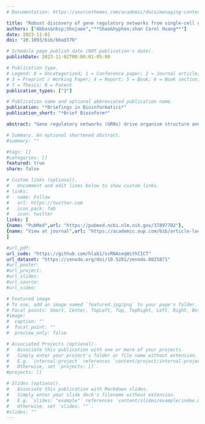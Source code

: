 ```yaml
---
# Documentation: https://sourcethemes.com/academic/docs/managing-content/

title: "Robust discovery of gene regulatory networks from single-cell gene expression data by Causal Inference Using Composition of Transactions"
authors: ["Abbas&nbsp;Shojaee","**Shao&hyphen;shan Carol Huang**"]
date: 2023-11-01
doi: "10.1093/bib/bbad370"

# Schedule page publish date (NOT publication's date).
publishDate: 2023-11-02T00:00:01-05:00

# Publication type.
# Legend: 0 = Uncategorized; 1 = Conference paper; 2 = Journal article;
# 3 = Preprint / Working Paper; 4 = Report; 5 = Book; 6 = Book section;
# 7 = Thesis; 8 = Patent
publication_types: ["2"]

# Publication name and optional abbreviated publication name.
publication: "*Briefings in Bioinformatics*"
publication_short: "*Brief Bioinform*"

abstract: "Gene regulatory networks (GRNs) drive organism structure and functions, so the discovery and characterization of GRNs is a major goal in biological research. However, accurate identification of causal regulatory connections and inference of GRNs using gene expression datasets, more recently from single-cell RNA-seq (scRNA-seq), has been challenging. Here we employ the innovative method of Causal Inference Using Composition of Transactions (CICT) to uncover GRNs from scRNA-seq data. The basis of CICT is that if all gene expressions were random, a non-random regulatory gene should induce its targets at levels different from the background random process, resulting in distinct patterns in the whole relevance network of gene–gene associations. CICT proposes novel network features derived from a relevance network, which enable any machine learning algorithm to predict causal regulatory edges and infer GRNs. We evaluated CICT using simulated and experimental scRNA-seq data in a well-established benchmarking pipeline and showed that CICT outperformed existing network inference methods representing diverse approaches with many-fold higher accuracy. Furthermore, we demonstrated that GRN inference with CICT was robust to different levels of sparsity in scRNA-seq data, the characteristics of data and ground truth, the choice of association measure and the complexity of the supervised machine learning algorithm. Our results suggest aiming at directly predicting causality to recover regulatory relationships in complex biological networks substantially improves accuracy in GRN inference."

# Summary. An optional shortened abstract.
#summary: ""

#tags: []
#categories: []
featured: true
share: false

# Custom links (optional).
#   Uncomment and edit lines below to show custom links.
# links:
# - name: Follow
#   url: https://twitter.com
#   icon_pack: fab
#   icon: twitter
links: [
{name: "PubMed",url: "https://pubmed.ncbi.nlm.nih.gov/37897702"},
{name: "View at journal",url: "https://academic.oup.com/bib/article-lookup/doi/10.1093/bib/bbad370"}
]

#url_pdf:
url_code: "https://github.com/hlab1/scRNAseqWithCICT"
url_dataset: "https://zenodo.org/doi/10.5281/zenodo.8025871"
#url_poster:
#url_project:
#url_slides:
#url_source:
#url_video:

# Featured image
# To use, add an image named `featured.jpg/png` to your page's folder. 
# Focal points: Smart, Center, TopLeft, Top, TopRight, Left, Right, BottomLeft, Bottom, BottomRight.
#image:
#  caption: ""
#  focal_point: ""
#  preview_only: false

# Associated Projects (optional).
#   Associate this publication with one or more of your projects.
#   Simply enter your project's folder or file name without extension.
#   E.g. `internal-project` references `content/project/internal-project/index.md`.
#   Otherwise, set `projects: []`.
#projects: []

# Slides (optional).
#   Associate this publication with Markdown slides.
#   Simply enter your slide deck's filename without extension.
#   E.g. `slides: "example"` references `content/slides/example/index.md`.
#   Otherwise, set `slides: ""`.
#slides: ""
---
```

